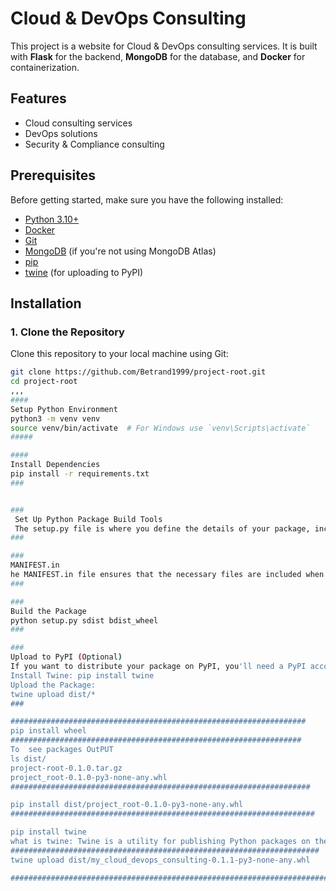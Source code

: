 # Cloud & DevOps Consulting

This project is a website for Cloud & DevOps consulting services. It is built with **Flask** for the backend, **MongoDB** for the database, and **Docker** for containerization.

## Features

- Cloud consulting services
- DevOps solutions
- Security & Compliance consulting

## Prerequisites

Before getting started, make sure you have the following installed:

- [Python 3.10+](https://www.python.org/downloads/)
- [Docker](https://www.docker.com/products/docker-desktop)
- [Git](https://git-scm.com/)
- [MongoDB](https://www.mongodb.com/try/download/community) (if you're not using MongoDB Atlas)
- [pip](https://pip.pypa.io/en/stable/)
- [twine](https://twine.readthedocs.io/en/stable/) (for uploading to PyPI)

## Installation

### 1. Clone the Repository

Clone this repository to your local machine using Git:
```bash
git clone https://github.com/Betrand1999/project-root.git
cd project-root
,,,
####
Setup Python Environment
python3 -m venv venv
source venv/bin/activate  # For Windows use `venv\Scripts\activate`
#####

####
Install Dependencies
pip install -r requirements.txt
###


###
 Set Up Python Package Build Tools
 The setup.py file is where you define the details of your package, including its dependencies, description, version, and more.
###

###
MANIFEST.in
he MANIFEST.in file ensures that the necessary files are included when you build your package.
###

###
Build the Package
python setup.py sdist bdist_wheel
###

###
Upload to PyPI (Optional)
If you want to distribute your package on PyPI, you'll need a PyPI account. After registering and logging in to PyPI, use twine to upload the distribution files.
Install Twine: pip install twine
Upload the Package:
twine upload dist/*
###

##################################################################
pip install wheel
#################################################################
To  see packages OutPUT
ls dist/
project-root-0.1.0.tar.gz  
project_root-0.1.0-py3-none-any.whl
###################################################################

pip install dist/project_root-0.1.0-py3-none-any.whl
####################################################################

pip install twine
what is twine: Twine is a utility for publishing Python packages on the Python Package Index (PyPI)
#####################################################################
twine upload dist/my_cloud_devops_consulting-0.1.1-py3-none-any.whl

#############################################################################